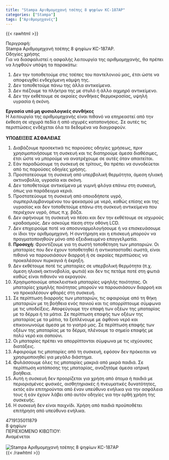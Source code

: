 ```yaml
---
title: "Stampa Αριθμομηχανή τσέπης 8 ψηφίων KC-187ΑP"
categories: ["Stampa"]
tags: ["Αριθμομηχανές"]
---
```

{{< rawhtml >}}

<div class="sload650"><div class="product"><div id="sistatika">Περιγραφή:</div><div class="alltext">Stampa Αριθμομηχανή τσέπης 8 ψηφίων KC-187ΑP.</div><div id="loipa">Οδηγίες χρήσης</div><div class="alltext">Για να διασφαλιστεί η ασφαλής λειτουργία της αριθμομηχανής, θα πρέπει να ληφθούν υπόψη τα παρακάτω:&nbsp;<br><ol><li>Δεν την τοποθετούμε στις τσέπες του παντελονιού μας, έτσι ώστε να αποφευχθεί ενδεχόµενη κάµψη της.&nbsp;</li><li>Δεν τοποθετούμε πάνω της άλλα αντικείμενα.&nbsp;</li><li>Δεν πιέζουμε τα πλήκτρα της με στυλό ή άλλο αιχμηρό αντικείμενο.&nbsp;</li><li>Δεν την εκθέτουμε σε ακραίες συνθήκες θερμοκρασίας, υψηλή υγρασία ή σκόνη.&nbsp;</li></ol><strong>Εργασία υπό μη φυσιολογικές συνθήκες&nbsp;</strong><br>Η λειτουργία της αριθµοµηχανής είναι πιθανό να επηρεαστεί από την έκθεση σε ισχυρά πεδία ή από ισχυρές καταπονήσεις. Σε αυτές τις περιπτώσεις ενδέχεται όλα τα δεδομένα να διαγραφούν.<br><b><br>ΥΠΟΔΕΙΞΕΙΣ ΑΣΦΑΛΕΙΑΣ</b><br><ol><li>Διαβάζουμε προσεκτικά τις παρούσες οδηγίες χρήσεως, πριν χρησιμοποιήσουμε τη συσκευή και τις διατηρούμε άμεσα διαθέσιμες, έτσι ώστε να μπορούμε να ανατρέχουμε σε αυτές όταν απαιτείται.&nbsp;</li><li>Εάν παραδώσουμε τη συσκευή σε τρίτους, θα πρέπει να συνοδεύεται από τις παρούσες οδηγίες χρήσης.&nbsp;</li><li>Προστατεύουμε τη συσκευή από υπερβολική θερμότητα, άμεση ηλιακή ακτινοβολία, υγρασία και σκόνη.&nbsp;</li><li>Δεν τοποθετούμε αντικείμενα με γυμνή φλόγα επάνω στη συσκευή, όπως για παράδειγμα κεριά.&nbsp;</li><li>Προστατεύουμε τη συσκευή από οποιοδήποτε υγρό, συμπεριλαμβανομένου του ψεκασμού με νερό, καθώς επίσης και της υγρασίας και δεν τοποθετούμε επάνω στη συσκευή αντικείμενα που περιέχουν υγρό, όπως π.χ. βάζα.&nbsp;</li><li>Δεν αφήνουμε τη συσκευή να πέσει και δεν την εκθέτουμε σε ισχυρούς κραδασμούς. Δεν ασκούμε πίεση στην οθόνη LCD.&nbsp;</li><li>Δεν επιχειρούμε ποτέ να αποσυναρμολογήσουμε ή να επισκευάσουμε οι ίδιοι την αριθμομηχανή. Η συντήρηση και η επισκευή μπορούν να πραγματοποιηθούν μόνο από εξειδικευμένο επαγγελματία.&nbsp;</li><li><strong>Προσοχή:</strong> Φροντίζουμε για τη σωστή τοποθέτηση των μπαταριών. Οι μπαταρίες που δεν έχουν τοποθετηθεί ή αντικατασταθεί σωστά, είναι πιθανό να παρουσιάσουν διαρροή ή σε ακραίες περιπτώσεις να προκαλέσουν πυρκαγιά ή έκρηξη.</li><li>Δεν εκθέτουμε ποτέ τις μπαταρίες σε υπερβολική θερμότητα (π.χ. άμεση ηλιακή ακτινοβολία, φωτιά) και δεν τις πετάμε ποτέ στη φωτιά καθώς είναι πιθανόν να εκραγούν.&nbsp;</li><li>Χρησιμοποιούμε αποκλειστικά μπαταρίες υψηλής ποιότητας. Οι μπαταρίες χαμηλής ποιότητας μπορούν να παρουσιάσουν διαρροή και να προκαλέσουν φθορές στη συσκευή.&nbsp;</li><li>Σε περίπτωση διαρροής των μπαταριών, τις αφαιρούμε από τη θήκη μπαταριών με τη βοήθεια ενός πανιού και τις απορρίπτουμε σύμφωνα με τις υποδείξεις. Αποφεύγουμε την επαφή των οξέων της μπαταρίας με το δέρμα ή τα μάτια. Σε περίπτωση επαφής των οξέων της μπαταρίας με τα μάτια, τα ξεπλένουμε με άφθονο νερό και επικοινωνούμε άμεσα με το γιατρό μας. Σε περίπτωση επαφής των οξέων της μπαταρίας με το δέρμα, πλένουμε το σημείο επαφής με πολύ νερό και σαπούνι.&nbsp;</li><li>Οι μπαταρίες πρέπει να απορρίπτονται σύμφωνα με τις ισχύουσες διατάξεις.&nbsp;</li><li>Αφαιρούμε τις μπαταρίες από τη συσκευή, εφόσον δεν πρόκειται να χρησιμοποιηθεί για μεγάλο διάστημα.&nbsp;</li><li>Φυλάσσουμε όλες τις μπαταρίες μακριά από μικρά παιδιά. Σε περίπτωση κατάποσης της μπαταρίας, αναζητάμε άμεσα ιατρική βοήθεια.&nbsp;</li><li>Αυτή η συσκευή δεν προορίζεται για χρήση από άτομα ή παιδιά με περιορισμένες φυσικές, αισθητηριακές ή πνευματικές δυνατότητες, εκτός εάν επιτηρούνται από έναν υπεύθυνο ενήλικα για την ασφάλεια τους ή εάν έχουν λάβει από αυτόν οδηγίες για την ορθή χρήση της συσκευής.&nbsp;</li><li>Η συσκευή δεν είναι παιχνίδι. Χρήση από παιδιά προϋποθέτει επιτήρηση από υπεύθυνο ενήλικα.</li></ol></div><div id="barcode"><div id="barimage1"></div><span id="bartext">4719135011879</span></div><div id="varos"><div id="varosimage1" style="background-image:url(https://lh3.googleusercontent.com/-HzsFxasZmxg/XVuTevGeDQI/AAAAAAAADdY/hWwOutwYkZkDOF26H9U6bFiNqMcgS8XjACLcBGAs/h5000/com.png);background-size:19px 22px"></div><span id="varostext">8 ψηφίων</span></div><div id="kivotio">ΠΕΡΙΕΧΟΜΕΝΟ ΚΙΒΩΤΙΟΥ:<br>Αναμένεται</div><br><div class="pimg"><img alt="Stampa Αριθμομηχανή τσέπης 8 ψηφίων KC-187ΑP" title="Stampa Αριθμομηχανή τσέπης 8 ψηφίων KC-187ΑP" src="/media/images/stampa-arithmomhxanh-tsephs-8-pshfiwn-kc-187ap.jpg"></div></div></div>
{{< /rawhtml >}}


